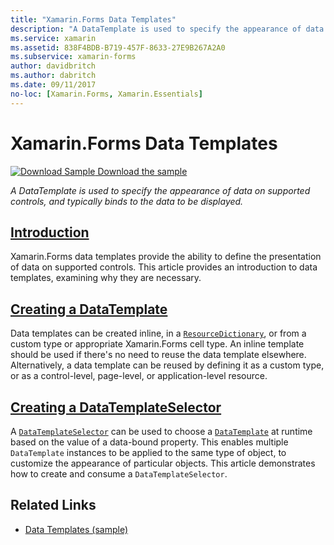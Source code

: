 ```yaml
---
title: "Xamarin.Forms Data Templates"
description: "A DataTemplate is used to specify the appearance of data on supported controls, and typically binds to the data to be displayed."
ms.service: xamarin
ms.assetid: 838F4BDB-B719-457F-8633-27E9B267A2A0
ms.subservice: xamarin-forms
author: davidbritch
ms.author: dabritch
ms.date: 09/11/2017
no-loc: [Xamarin.Forms, Xamarin.Essentials]
---
```


# Xamarin.Forms Data Templates

[![Download Sample](~/media/shared/download.png) Download the sample](/samples/xamarin/xamarin-forms-samples/templates-datatemplates)

_A DataTemplate is used to specify the appearance of data on supported controls, and typically binds to the data to be displayed._

## [Introduction](introduction.md)

Xamarin.Forms data templates provide the ability to define the presentation of data on supported controls. This article provides an introduction to data templates, examining why they are necessary.

## [Creating a DataTemplate](creating.md)

Data templates can be created inline, in a [`ResourceDictionary`](xref:Xamarin.Forms.ResourceDictionary), or from a custom type or appropriate Xamarin.Forms cell type. An inline template should be used if there's no need to reuse the data template elsewhere. Alternatively, a data template can be reused by defining it as a custom type, or as a control-level, page-level, or application-level resource.

## [Creating a DataTemplateSelector](selector.md)

A [`DataTemplateSelector`](xref:Xamarin.Forms.DataTemplateSelector) can be used to choose a [`DataTemplate`](xref:Xamarin.Forms.DataTemplate) at runtime based on the value of a data-bound property. This enables multiple `DataTemplate` instances to be applied to the same type of object, to customize the appearance of particular objects. This article demonstrates how to create and consume a `DataTemplateSelector`.

## Related Links

- [Data Templates (sample)](/samples/xamarin/xamarin-forms-samples/templates-datatemplates)